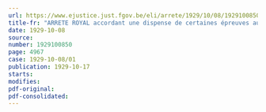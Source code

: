 ```yaml
---
url: https://www.ejustice.just.fgov.be/eli/arrete/1929/10/08/1929100850/justel
title-fr: "ARRETE ROYAL accordant une dispense de certaines épreuves aux porteurs des diplômes de candidat, de licencie et de docteur en sciences pédagogiques délivrés par une université, ainsi qu'aux porteurs d'un certificat d'études supérieures pédagogiques ou d'un diplôme d'études supérieures pédagogiques, délivré par un institut supérieur de pédagogie agrée par l'Etat"
date: 1929-10-08
source:
number: 1929100850
page: 4967
case: 1929-10-08/01
publication: 1929-10-17
starts:
modifies:
pdf-original:
pdf-consolidated:
---
```


